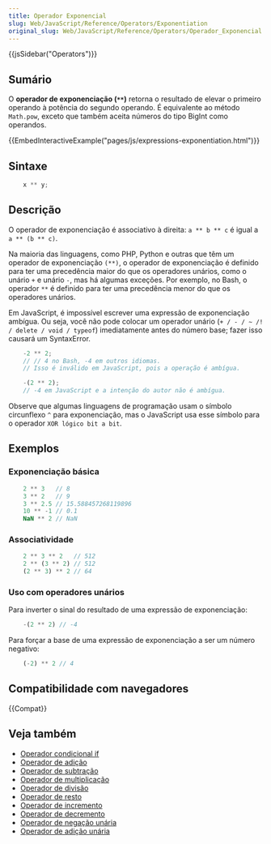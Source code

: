 ```yaml
---
title: Operador Exponencial
slug: Web/JavaScript/Reference/Operators/Exponentiation
original_slug: Web/JavaScript/Reference/Operators/Operador_Exponencial
---
```


{{jsSidebar("Operators")}}

## Sumário

O **operador de exponenciação (`**`)** retorna o resultado de elevar o primeiro operando à potência do
segundo operando. É equivalente ao método `Math.pow`, exceto que também aceita números do tipo BigInt
como operandos.

{{EmbedInteractiveExample("pages/js/expressions-exponentiation.html")}}

## Sintaxe

```js
    x ** y;
```

## Descrição

O operador de exponenciação é associativo à direita: `a ** b ** c` é igual a `a ** (b ** c)`.

Na maioria das linguagens, como PHP, Python e outras que têm um operador de exponenciação `(**)`,
o operador de exponenciação é definido para ter uma precedência maior do que os operadores unários,
como o unário `+` e unário `-`, mas há algumas exceções.
Por exemplo, no Bash, o operador `**` é definido para ter uma precedência menor do que os operadores unários.

Em JavaScript, é impossível escrever uma expressão de exponenciação ambígua.
Ou seja, você não pode colocar um operador unário (`+ / - / ~ /! / delete / void / typeof`)
imediatamente antes do número base; fazer isso causará um SyntaxError.

```js
    -2 ** 2;
    // // 4 no Bash, -4 em outros idiomas.
    // Isso é inválido em JavaScript, pois a operação é ambígua.

    -(2 ** 2);
    // -4 em JavaScript e a intenção do autor não é ambígua.
```

Observe que algumas linguagens de programação usam o símbolo circunflexo `^` para exponenciação,
mas o JavaScript usa esse símbolo para o operador `XOR lógico bit a bit`.

## Exemplos

### Exponenciação básica

```js
    2 ** 3   // 8
    3 ** 2   // 9
    3 ** 2.5 // 15.588457268119896
    10 ** -1 // 0.1
    NaN ** 2 // NaN
```

### Associatividade

```js
    2 ** 3 ** 2   // 512
    2 ** (3 ** 2) // 512
    (2 ** 3) ** 2 // 64
```

### Uso com operadores unários

Para inverter o sinal do resultado de uma expressão de exponenciação:

```js
    -(2 ** 2) // -4
```

Para forçar a base de uma expressão de exponenciação a ser um número negativo:

```js
    (-2) ** 2 // 4
```

## Compatibilidade com navegadores

{{Compat}}

## Veja também

- [Operador condicional if](/pt-BR/docs/Web/JavaScript/Reference/Statements/if...else)
- [Operador de adição](/pt-BR/docs/Web/JavaScript/Reference/Operators/Addition)
- [Operador de subtração](/pt-BR/docs/Web/JavaScript/Reference/Operators/Subtraction)
- [Operador de multiplicação](/pt-BR/docs/Web/JavaScript/Reference/Operators/Multiplication)
- [Operador de divisão](/pt-BR/docs/Web/JavaScript/Reference/Operators/Division)
- [Operador de resto](/pt-BR/docs/Web/JavaScript/Reference/Operators/Remainder)
- [Operador de incremento](/pt-BR/docs/Web/JavaScript/Reference/Operators/Increment)
- [Operador de decremento](/pt-BR/docs/Web/JavaScript/Reference/Operators/Decrement)
- [Operador de negação unária](/pt-BR/docs/Web/JavaScript/Reference/Operators/Unary_negation)
- [Operador de adição unária](/pt-BR/docs/Web/JavaScript/Reference/Operators/Unary_plus)
